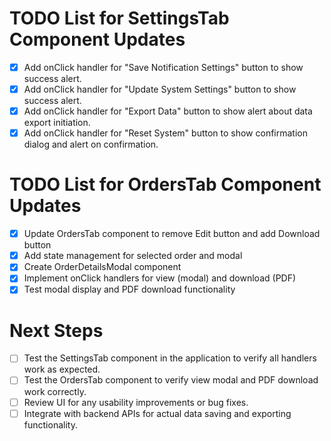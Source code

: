 # TODO List for SettingsTab Component Updates

- [x] Add onClick handler for "Save Notification Settings" button to show success alert.
- [x] Add onClick handler for "Update System Settings" button to show success alert.
- [x] Add onClick handler for "Export Data" button to show alert about data export initiation.
- [x] Add onClick handler for "Reset System" button to show confirmation dialog and alert on confirmation.

# TODO List for OrdersTab Component Updates

- [x] Update OrdersTab component to remove Edit button and add Download button
- [x] Add state management for selected order and modal
- [x] Create OrderDetailsModal component
- [x] Implement onClick handlers for view (modal) and download (PDF)
- [x] Test modal display and PDF download functionality

# Next Steps
- [ ] Test the SettingsTab component in the application to verify all handlers work as expected.
- [ ] Test the OrdersTab component to verify view modal and PDF download work correctly.
- [ ] Review UI for any usability improvements or bug fixes.
- [ ] Integrate with backend APIs for actual data saving and exporting functionality.
